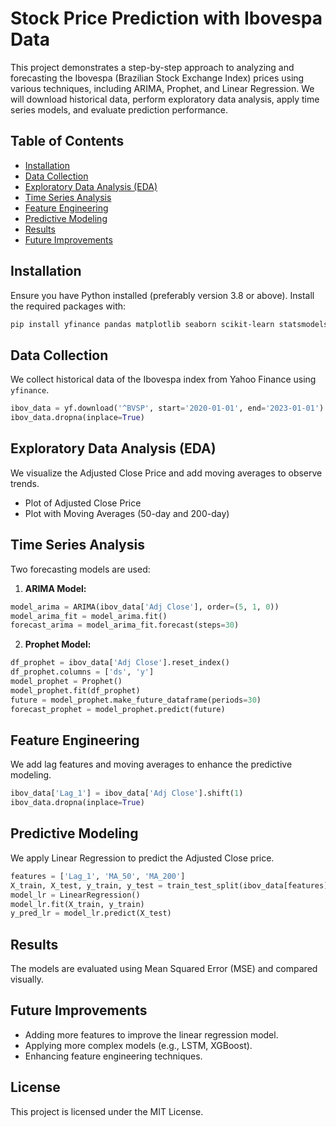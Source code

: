 # Stock Price Prediction with Ibovespa Data

This project demonstrates a step-by-step approach to analyzing and forecasting the Ibovespa (Brazilian Stock Exchange Index) prices using various techniques, including ARIMA, Prophet, and Linear Regression. We will download historical data, perform exploratory data analysis, apply time series models, and evaluate prediction performance.

## Table of Contents
- [Installation](#installation)
- [Data Collection](#data-collection)
- [Exploratory Data Analysis (EDA)](#exploratory-data-analysis-eda)
- [Time Series Analysis](#time-series-analysis)
- [Feature Engineering](#feature-engineering)
- [Predictive Modeling](#predictive-modeling)
- [Results](#results)
- [Future Improvements](#future-improvements)

## Installation
Ensure you have Python installed (preferably version 3.8 or above). Install the required packages with:

```bash
pip install yfinance pandas matplotlib seaborn scikit-learn statsmodels prophet
```

## Data Collection
We collect historical data of the Ibovespa index from Yahoo Finance using `yfinance`.

```python
ibov_data = yf.download('^BVSP', start='2020-01-01', end='2023-01-01')
ibov_data.dropna(inplace=True)
```

## Exploratory Data Analysis (EDA)
We visualize the Adjusted Close Price and add moving averages to observe trends.

- Plot of Adjusted Close Price
- Plot with Moving Averages (50-day and 200-day)

## Time Series Analysis
Two forecasting models are used:

1. **ARIMA Model:**
```python
model_arima = ARIMA(ibov_data['Adj Close'], order=(5, 1, 0))
model_arima_fit = model_arima.fit()
forecast_arima = model_arima_fit.forecast(steps=30)
```

2. **Prophet Model:**
```python
df_prophet = ibov_data['Adj Close'].reset_index()
df_prophet.columns = ['ds', 'y']
model_prophet = Prophet()
model_prophet.fit(df_prophet)
future = model_prophet.make_future_dataframe(periods=30)
forecast_prophet = model_prophet.predict(future)
```

## Feature Engineering
We add lag features and moving averages to enhance the predictive modeling.
```python
ibov_data['Lag_1'] = ibov_data['Adj Close'].shift(1)
ibov_data.dropna(inplace=True)
```

## Predictive Modeling
We apply Linear Regression to predict the Adjusted Close price.
```python
features = ['Lag_1', 'MA_50', 'MA_200']
X_train, X_test, y_train, y_test = train_test_split(ibov_data[features], ibov_data['Adj Close'], test_size=0.2, random_state=42)
model_lr = LinearRegression()
model_lr.fit(X_train, y_train)
y_pred_lr = model_lr.predict(X_test)
```

## Results
The models are evaluated using Mean Squared Error (MSE) and compared visually.

## Future Improvements
- Adding more features to improve the linear regression model.
- Applying more complex models (e.g., LSTM, XGBoost).
- Enhancing feature engineering techniques.

## License
This project is licensed under the MIT License.


